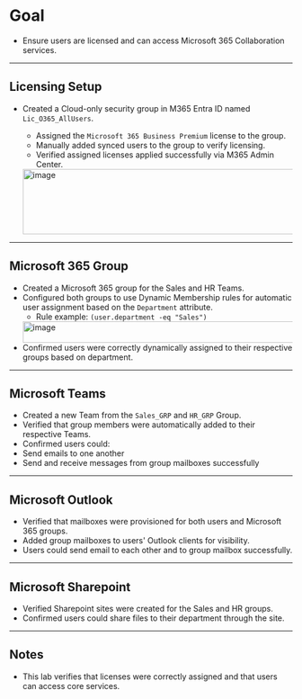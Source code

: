 # Goal
- Ensure users are licensed and can access Microsoft 365 Collaboration services.

---

## Licensing Setup
- Created a Cloud-only security group in M365 Entra ID named `Lic_O365_AllUsers`.
  - Assigned the `Microsoft 365 Business Premium` license to the group.
  - Manually added synced users to the group to verify licensing.
  - Verified assigned licenses applied successfully via M365 Admin Center.

  <img width="825" height="116" alt="image" src="https://github.com/user-attachments/assets/81872b54-deb3-4b58-ab8f-0e5f814c3202" />

---

## Microsoft 365 Group
- Created a Microsoft 365 group for the Sales and HR Teams.
- Configured both groups to use Dynamic Membership rules for automatic user assignment based on the `Department` attribute.
  - Rule example: `(user.department -eq "Sales")`
  <img width="893" height="38" alt="image" src="https://github.com/user-attachments/assets/31decaf8-8637-4bf9-a9a4-b6b3858ee880" />
- Confirmed users were correctly dynamically assigned to their respective groups based on department.
---

## Microsoft Teams
-  Created a new Team from the `Sales_GRP` and `HR_GRP` Group.
-  Verified that group members were automatically added to their respective Teams.
-  Confirmed users could:
  - Send emails to one another
  - Send and receive messages from group mailboxes successfully
  
---

## Microsoft Outlook
- Verified that mailboxes were provisioned for both users and Microsoft 365 groups.
- Added group mailboxes to users' Outlook clients for visibility.
- Users could send email to each other and to group mailbox successfully.

---

## Microsoft Sharepoint
- Verified Sharepoint sites were created for the Sales and HR groups.
- Confirmed users could share files to their department through the site.

---

 ## Notes
 - This lab verifies that licenses were correctly assigned and that users can access core services.
